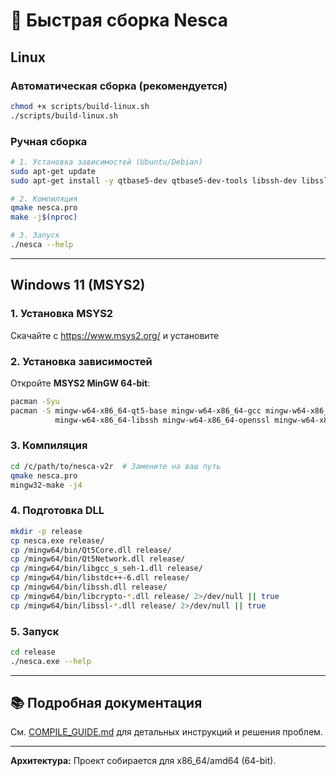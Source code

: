# 🚀 Быстрая сборка Nesca

## Linux

### Автоматическая сборка (рекомендуется)
```bash
chmod +x scripts/build-linux.sh
./scripts/build-linux.sh
```

### Ручная сборка
```bash
# 1. Установка зависимостей (Ubuntu/Debian)
sudo apt-get update
sudo apt-get install -y qtbase5-dev qtbase5-dev-tools libssh-dev libssl-dev libcurl4-openssl-dev build-essential

# 2. Компиляция
qmake nesca.pro
make -j$(nproc)

# 3. Запуск
./nesca --help
```

---

## Windows 11 (MSYS2)

### 1. Установка MSYS2
Скачайте с https://www.msys2.org/ и установите

### 2. Установка зависимостей
Откройте **MSYS2 MinGW 64-bit**:
```bash
pacman -Syu
pacman -S mingw-w64-x86_64-qt5-base mingw-w64-x86_64-gcc mingw-w64-x86_64-make \
          mingw-w64-x86_64-libssh mingw-w64-x86_64-openssl mingw-w64-x86_64-curl
```

### 3. Компиляция
```bash
cd /c/path/to/nesca-v2r  # Замените на ваш путь
qmake nesca.pro
mingw32-make -j4
```

### 4. Подготовка DLL
```bash
mkdir -p release
cp nesca.exe release/
cp /mingw64/bin/Qt5Core.dll release/
cp /mingw64/bin/Qt5Network.dll release/
cp /mingw64/bin/libgcc_s_seh-1.dll release/
cp /mingw64/bin/libstdc++-6.dll release/
cp /mingw64/bin/libssh.dll release/
cp /mingw64/bin/libcrypto-*.dll release/ 2>/dev/null || true
cp /mingw64/bin/libssl-*.dll release/ 2>/dev/null || true
```

### 5. Запуск
```bash
cd release
./nesca.exe --help
```

---

## 📚 Подробная документация

См. [COMPILE_GUIDE.md](COMPILE_GUIDE.md) для детальных инструкций и решения проблем.

---

**Архитектура:** Проект собирается для x86_64/amd64 (64-bit).

